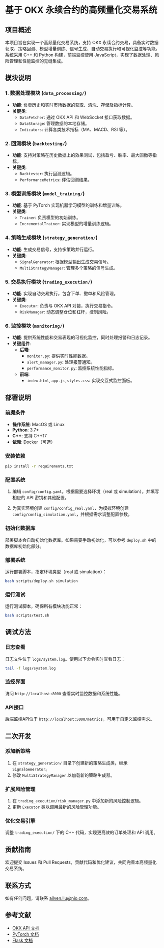 # 基于 OKX 永续合约的高频量化交易系统

## 项目概述

本项目旨在实现一个高频量化交易系统，支持 OKX 永续合约交易，具备实时数据获取、策略回测、模型增量训练、信号生成、自动交易执行和可视化监控等功能。系统采用 C++ 和 Python 构建，前端监控使用 JavaScript，实现了数据处理、风险管理和性能监控的无缝集成。

## 模块说明

### 1. 数据处理模块 (`data_processing/`)

- **功能**: 负责历史和实时市场数据的获取、清洗、存储及指标计算。
- **关键类**:
  - `DataFetcher`: 通过 OKX API 和 WebSocket 接口获取数据。
  - `DataStorage`: 管理数据的本地存储。
  - `Indicators`: 计算各类技术指标（MA、MACD、RSI 等）。

### 2. 回测模块 (`backtesting/`)

- **功能**: 支持对策略在历史数据上的效果测试，包括盈亏、胜率、最大回撤等指标。
- **关键类**:
  - `Backtester`: 执行回测逻辑。
  - `PerformanceMetrics`: 评估回测结果。

### 3. 模型训练模块 (`model_training/`)

- **功能**: 基于 PyTorch 实现机器学习模型的训练和增量训练。
- **关键类**:
  - `Trainer`: 负责模型的初始训练。
  - `IncrementalTrainer`: 实现模型的增量训练逻辑。

### 4. 策略生成模块 (`strategy_generation/`)

- **功能**: 生成交易信号，支持多策略并行运行。
- **关键类**:
  - `SignalGenerator`: 根据模型输出生成交易信号。
  - `MultiStrategyManager`: 管理多个策略的信号生成。

### 5. 交易执行模块 (`trading_execution/`)

- **功能**: 实现自动交易执行，包含下单、撤单和风险管理。
- **关键类**:
  - `Executor`: 负责与 OKX API 对接，执行交易指令。
  - `RiskManager`: 动态调整仓位和杠杆，控制风险。

### 6. 监控模块 (`monitoring/`)

- **功能**: 提供系统性能和交易表现的可视化监控，同时处理报警和日志记录。
- **关键组件**:
  - **后端**:
    - `monitor.py`: 提供实时性能数据。
    - `alert_manager.py`: 处理报警通知。
    - `performance_monitor.py`: 监控系统性能指标。
  - **前端**:
    - `index.html`, `app.js`, `styles.css`: 实现交互式监控面板。

## 部署说明

### 前提条件

- **操作系统**: MacOS 或 Linux
- **Python**: 3.7+
- **C++**: 支持 C++17
- **依赖**: Docker（可选）

### 安装依赖

```bash
pip install -r requirements.txt
```

### 配置系统

1. 编辑 `config/config.yaml`，根据需要选择环境（real 或 simulation），并填写相应的 API 密钥和其他配置。

2. 为真实环境创建 `config/config_real.yaml`，为模拟环境创建 `config/config_simulation.yaml`，并根据需求调整配置参数。

### 初始化数据库

部署脚本会自动初始化数据库。如果需要手动初始化，可以参考 `deploy.sh` 中的数据库初始化部分。

### 部署系统

运行部署脚本，指定环境类型（real 或 simulation）：

```bash
bash scripts/deploy.sh simulation
```

### 运行测试

运行测试脚本，确保所有模块功能正常：

```bash
bash scripts/test.sh
```

## 调试方法

### 日志查看

日志文件位于 `logs/system.log`。使用以下命令实时查看日志：

```bash
tail -f logs/system.log
```

### 监控界面

访问 `http://localhost:8000` 查看实时监控数据和系统性能。

### API接口

后端监控API位于 `http://localhost:5000/metrics`，可用于自定义监控需求。

## 二次开发

### 添加新策略

1. 在 `strategy_generation/` 目录下创建新的策略生成类，继承 `SignalGenerator`。
2. 修改 `MultiStrategyManager` 以加载新的策略生成器。

### 扩展风险管理

1. 在 `trading_execution/risk_manager.py` 中添加新的风险控制逻辑。
2. 更新 `Executor` 类以调用最新的风险管理功能。

### 优化交易引擎

调整 `trading_execution/` 下的 C++ 代码，实现更高效的订单处理和 API 调用。

## 贡献指南

欢迎提交 Issues 和 Pull Requests，贡献代码和优化建议，共同完善本高频量化交易系统。

## 联系方式

如有任何问题，请联系 [ailven.liu@nio.com](mailto:ailven.liu@nio.com)。

## 参考文献

- [OKX API 文档](https://www.okx.com/docs-v5/en/#rest-api)
- [PyTorch 文档](https://pytorch.org/docs/stable/index.html)
- [Flask 文档](https://flask.palletsprojects.com/)